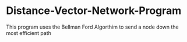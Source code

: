 # Distance-Vector-Network-Program
This program uses the Bellman Ford Algorthim to send a node down the most efficient path
